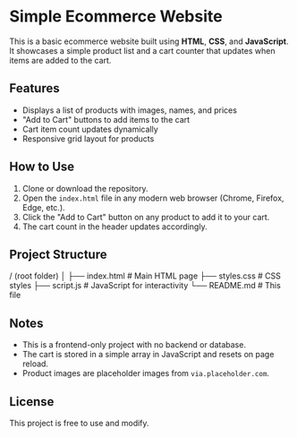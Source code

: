 # Simple Ecommerce Website

This is a basic ecommerce website built using **HTML**, **CSS**, and **JavaScript**. It showcases a simple product list and a cart counter that updates when items are added to the cart.

## Features

- Displays a list of products with images, names, and prices
- "Add to Cart" buttons to add items to the cart
- Cart item count updates dynamically
- Responsive grid layout for products

## How to Use

1. Clone or download the repository.
2. Open the `index.html` file in any modern web browser (Chrome, Firefox, Edge, etc.).
3. Click the "Add to Cart" button on any product to add it to your cart.
4. The cart count in the header updates accordingly.

## Project Structure

/ (root folder)
│
├── index.html # Main HTML page
├── styles.css # CSS styles
├── script.js # JavaScript for interactivity
└── README.md # This file


## Notes

- This is a frontend-only project with no backend or database.
- The cart is stored in a simple array in JavaScript and resets on page reload.
- Product images are placeholder images from `via.placeholder.com`.

## License

This project is free to use and modify.

